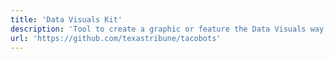 ```yaml
---
title: 'Data Visuals Kit'
description: 'Tool to create a graphic or feature the Data Visuals way'
url: 'https://github.com/texastribune/tacobots'
---
```

